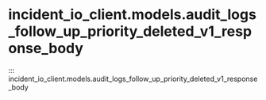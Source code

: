 # incident_io_client.models.audit_logs_follow_up_priority_deleted_v1_response_body

::: incident_io_client.models.audit_logs_follow_up_priority_deleted_v1_response_body
